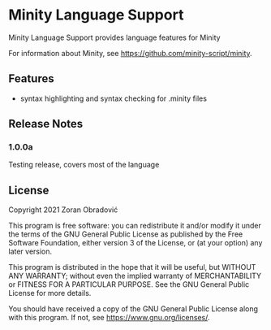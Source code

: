 # Minity Language Support

Minity Language Support provides language features for Minity

For information about Minity, see https://github.com/minity-script/minity.

## Features

* syntax highlighting and syntax checking for .minity files


## Release Notes

### 1.0.0a

Testing release, covers most of the language

## License

Copyright 2021 Zoran Obradović

This program is free software: you can redistribute it and/or modify
it under the terms of the GNU General Public License as published by
the Free Software Foundation, either version 3 of the License, or
(at your option) any later version.

This program is distributed in the hope that it will be useful,
but WITHOUT ANY WARRANTY; without even the implied warranty of
MERCHANTABILITY or FITNESS FOR A PARTICULAR PURPOSE.  See the
GNU General Public License for more details.

You should have received a copy of the GNU General Public License
along with this program.  If not, see <https://www.gnu.org/licenses/>.